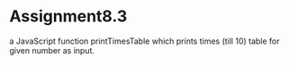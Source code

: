 # Assignment8.3
a JavaScript function printTimesTable which prints times (till 10) table for given number as input.
